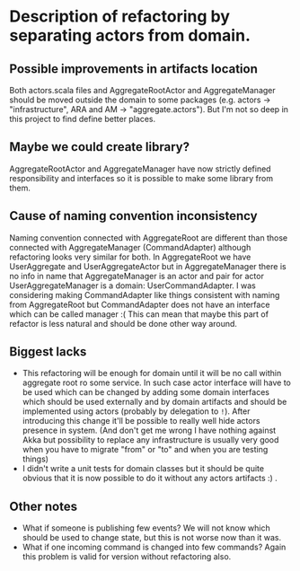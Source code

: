 Description of refactoring by separating actors from domain.
===

## Possible improvements in artifacts location
Both actors.scala files and AggregateRootActor and AggregateManager should be moved outside the domain to some
packages (e.g. actors -> "infrastructure", ARA and AM -> "aggregate.actors"). But I'm not so deep in this project to
find define better places.

## Maybe we could create library?
AggregateRootActor and AggregateManager have now strictly defined responsibility and interfaces so it is possible to
make some library from them.

## Cause of naming convention inconsistency
Naming convention connected with AggregateRoot are different than those connected with AggregateManager (CommandAdapter)
although refactoring looks very similar for both. In AggregateRoot we have UserAggregate and UserAggregateActor but in
AggregateManager there is no info in name that AggregateManager is an actor and pair for actor UserAggregateManager is
a domain: UserCommandAdapter. I was considering making CommandAdapter like things consistent with naming from
AggregateRoot but CommandAdapter does not have an interface which can be called manager :( This can mean that maybe this
part of refactor is less natural and should be done other way around.

## Biggest lacks
- This refactoring will be enough for domain until it will be no call within aggregate root ro some service. In such
case actor interface will have to be used which can be changed by adding some domain interfaces which should be used
externally and by domain artifacts and should be implemented using actors (probably by delegation to `!`). After
introducing this change it'll be possible to really well hide actors presence in system. (And don't get me wrong I have
nothing against Akka but possibility to replace any infrastructure is usually very good when you have to
migrate "from" or "to" and when you are testing things)
- I didn't write a unit tests for domain classes but it should be quite obvious that it is now possible to do it without
any actors artifacts :) .

## Other notes
- What if someone is publishing few events? We will not know which should be used to change state, but this is not worse
now than it was.
- What if one incoming command is changed into few commands? Again this problem is valid for version without refactoring also.


